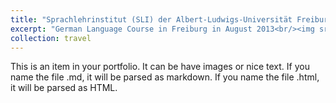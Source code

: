 ```yaml
---
title: "Sprachlehrinstitut (SLI) der Albert-Ludwigs-Universität Freiburg"
excerpt: "German Language Course in Freiburg in August 2013<br/><img src='/images/freiburg.png'  width='500'>"
collection: travel
---
```


This is an item in your portfolio. It can be have images or nice text. If you name the file .md, it will be parsed as markdown. If you name the file .html, it will be parsed as HTML. 
